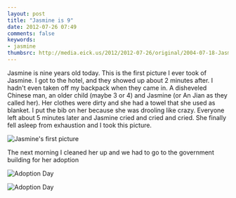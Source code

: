 ```yaml
---
layout: post
title: "Jasmine is 9"
date: 2012-07-26 07:49
comments: false
keywords: 
- jasmine
thumbsrc: http://media.eick.us/2012/2012-07-26/original/2004-07-18-Jasmine-First-Picture.jpg
---
```

Jasmine is nine years old today.  This is the first picture I ever took of Jasmine.  I got to the hotel, and they showed up about 2 minutes after.  I hadn't even taken off my backpack when they came in.  A disheveled Chinese man, an older child (maybe 3 or 4) and Jasmine (or An Jian as they called her).  Her clothes were dirty and she had a towel that she used as blanket.  I put the bib on her because she was drooling like crazy.  Everyone left about 5 minutes later and Jasmine cried and cried and cried.  She finally fell asleep from exhaustion and I took this picture.

![Jasmine's first picture](http://media.eick.us/media/photographs/2012/2012-07-26/2004-07-18-Jasmine-First-Picture.jpg)


The next morning I cleaned her up and we had to go to the government building for her adoption


![Adoption Day](http://media.eick.us/media/photographs/2012/2012-07-26/2004-07-18-Jasmine-Second-Picture-11.jpg)


![Adoption Day](http://media.eick.us/media/photographs/2012/2012-07-26/2004-07-18-Jasmine-Second-Picture-12.jpg)

